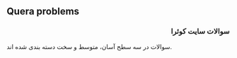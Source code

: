 ## Quera problems
<h3 align="right"> سوالات سایت کوئرا </h3>

سوالات در سه سطح آسان، متوسط و سخت دسته بندی شده اند.